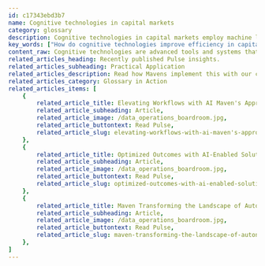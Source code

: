 ```yaml
---
id: c17343ebd3b7
name: Cognitive technologies in capital markets
category: glossary
description: Cognitive technologies in capital markets employ machine learning, natural language processing, and intelligent automation to enhance efficiency, customer service, and security, revolutionizing investment management and fraud detection.
key_words: ["How do cognitive technologies improve efficiency in capital markets", "What is intelligent process automation in capital markets", "What role do virtual agents play in capital markets", "How does pattern recognition enhance security in financial transactions", "How are machine learning algorithms utilized in capital markets", "What is the impact of natural language processing on client interactions in capital markets", "How do cognitive technologies aid in fraud detection for capital markets", "How can financial advisors leverage AI for better decision making", "What benefits do self-managed investment portfolios gain from cognitive technologies", "How do cognitive technologies drive digital excellence in capital markets"]
content_raw: Cognitive technologies are advanced tools and systems that can perform tasks previously executed by human minds, broadening the possibilities within capital markets. They include machine learning, natural language processing, intelligent process automation (IPA), virtual agents, and pattern recognition. In the intricate world of capital markets, cognitive technologies have given rise to increased productivity and efficiency. Intelligent process automation has become a cornerstone in identifying and automating routine tasks, such as reporting and reconciliation, significantly reducing the time required and potential for human error. Virtual agents powered by artificial intelligence foster quick customer service and enrich client relationships. Their ability to provide prompt and accurate responses boosts customer confidence and facilitates faster decision-making. Pattern recognition, a crucial aspect of cognitive technologies, assists in fraud detection and helps maintain the integrity and security of transactions. By identifying unusual behavior patterns, these advanced technologies can preempt potential fraudulent activities, ensuring a secure financial environment. The impact of cognitive technologies on capital markets goes beyond efficiency. Financial advisors are leveraging these technologies to enhance their decision-making processes and to provide more relevant and timely investment opportunities, thus improving the client experience. Furthermore, relationship managers and wealth advisors are using these technologies to bolster customer engagement and loyalty. By integrating intelligent automation, capital markets firms are reshaping the landscape of self-managed portfolios. With these technologies, clients can directly manage their investments with enhanced ease and control. Cognitive technologies not only streamline operations, they also create new possibilities for differentiated financial products and services, and in turn, open up new channels for growth and competitiveness in the capital markets. Hence, they are no longer just add-ons, but essential entities that drive capital market enterprises towards digital excellence.
related_articles_heading: Recently published Pulse insights.
related_articles_subheading: Practical Application
related_articles_description: Read how Mavens implement this with our clients.
related_articles_category: Glossary in Action
related_articles_items: [
	{
		related_article_title: Elevating Workflows with AI Maven's Approach,
		related_article_subheading: Article,
		related_article_image: /data_operations_boardroom.jpg,
		related_article_buttontext: Read Pulse,
		related_article_slug: elevating-workflows-with-ai-maven's-approach
	},
	{
		related_article_title: Optimized Outcomes with AI-Enabled Solutions,
		related_article_subheading: Article,
		related_article_image: /data_operations_boardroom.jpg,
		related_article_buttontext: Read Pulse,
		related_article_slug: optimized-outcomes-with-ai-enabled-solutions
	},
	{
		related_article_title: Maven Transforming the Landscape of Autonomous Vehicles,
		related_article_subheading: Article,
		related_article_image: /data_operations_boardroom.jpg,
		related_article_buttontext: Read Pulse,
		related_article_slug: maven-transforming-the-landscape-of-autonomous-vehicles
	},
]
---
```

